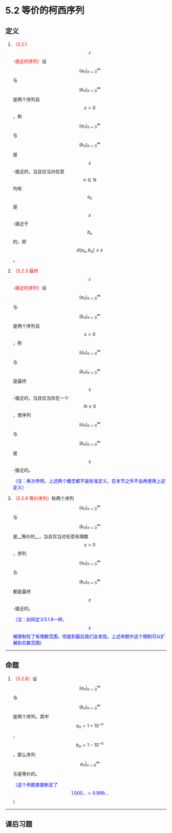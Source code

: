# 5.2 等价的柯西序列

## 定义

1. <font color=red>（5.2.1 $$\varepsilon$$-接近的序列）</font>设$$(a_n)^\infty_{n=0}$$与$$(b_n)^\infty_{n=0}$$是两个序列且$$\varepsilon>0$$，称$$(a_n)^\infty_{n=0}$$与$$(b_n)^\infty_{n=0}$$是$$\varepsilon$$-接近的，当且仅当对任意$$n∈N$$均有$$a_n$$是$$\varepsilon$$-接近于$$b_n$$的，即$$d(a_n,b_n)≤\varepsilon$$。

2. <font color=red>（5.2.3 最终$$\varepsilon$$-接近的序列）</font>设$$(a_n)^\infty_{n=0}$$与$$(b_n)^\infty_{n=0}$$是两个序列且$$\varepsilon>0$$，称$$(a_n)^\infty_{n=0}$$与$$(b_n)^\infty_{n=0}$$是最终$$\varepsilon$$-接近的，当且仅当存在一个$$N≥0$$，使序列$$(a_n)^\infty_{n=0}$$与$$(b_n)^\infty_{n=0}$$是$$\varepsilon$$-接近的。

   <font color=blue>（注：再次申明，上述两个概念都不是标准定义，在本节之外不会再使用上述定义）</font>

3. <font color=red>（5.2.6 等价序列）</font>称两个序列$$(a_n)^\infty_{n=0}$$与$$(b_n)^\infty_{n=0}$$是__等价的__，当且仅当对任意有理数$$\varepsilon>0$$，序列$$(a_n)^\infty_{n=0}$$与$$(b_n)^\infty_{n=0}$$都是最终$$\varepsilon$$-接近的。

   <font color=blue>（注：如同定义5.1.8一样，$$\varepsilon$$被限制在了有理数范围，但是到最后我们会发现，上述命题中这个限制可以扩展到实数范围）</font>

---

## 命题

1. <font color=red>（5.2.8）</font>设$$(a_n)^\infty_{n=0}$$与$$(b_n)^\infty_{n=0}$$是两个序列，其中$$a_n=1+10^{-n}$$，$$b_n=1-10^{-n}$$，那么序列$$a_n|^\infty_{n=0}$$与是等价的。

   <font color=blue>（这个命题直接断定了$$1.000...=0.999...$$）</font>

---

## 课后习题